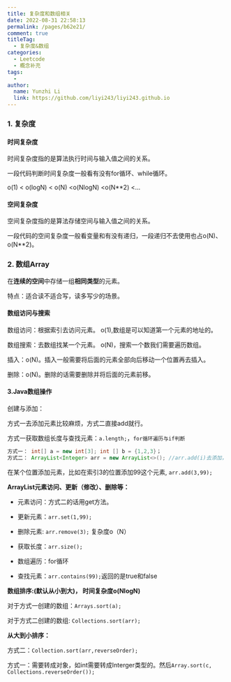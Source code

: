 ```yaml
---
title: 复杂度和数组相关
date: 2022-08-31 22:58:13
permalink: /pages/b62e21/
comment: true
titleTag: 
  - 复杂度&数组
categories:
  - Leetcode
  - 概念补充
tags:
  - 
author: 
  name: Yunzhi Li
  link: https://github.com/liyi243/liyi243.github.io
---
```

### 1. 复杂度

#### 时间复杂度

时间复杂度指的是算法执行时间与输入值之间的关系。

一段代码判断时间复杂度一般看有没有for循环、while循环。

o(1) < o(logN) < o(N) <o(NlogN) <o(N**2) <...

#### 空间复杂度

空间复杂度指的是算法存储空间与输入值之间的关系。

一段代码的空间复杂度一般看变量和有没有递归，一段递归不去使用也占o(N)、o(N**2)。

### 2. 数组Array

在**连续的空间**中存储一组**相同类型**的元素。

特点：适合读不适合写，读多写少的场景。

#### 数组访问与搜索

数组访问：根据索引去访问元素。 o(1),数组是可以知道第一个元素的地址的。

数组搜索：去数组找某一个元素。 o(N)，搜索一个数我们需要遍历数组。

插入：o(N)。插入一般需要将后面的元素全部向后移动一个位置再去插入。

删除：o(N)。删除的话需要删除并将后面的元素前移。

#### 3.Java数组操作

创建与添加：

方式一去添加元素比较麻烦，方式二直接add就行。

方式一获取数组长度与查找元素：```a.length;```，```for循环遍历与if判断```

```java
方式一： int[] a = new int[3]; int [] b = {1,2,3}；
方式二： ArrayList<Integer> arr = new ArrayList<>(); //arr.add(i)去添加，不需要你知道里面有几个元素和什么元素
```

在某个位置添加元素，比如在索引3的位置添加99这个元素,	```arr.add(3,99);```

**ArrayList元素访问、更新（修改）、删除等：**

- 元素访问：方式二的话用get方法。

- 更新元素：```arr.set(1,99);```

- 删除元素: ```arr.remove(3);``` 复杂度o（N）

- 获取长度：```arr.size();```

- 数组遍历：for循环

- 查找元素：```arr.contains(99);```返回的是true和false

**数组排序:(默认从小到大)， 时间复杂度o(NlogN)**

对于方式一创建的数组：```Arrays.sort(a);```

对于方式二创建的数组: ```Collections.sort(arr);```

**从大到小排序：**

方式二：```Collection.sort(arr,reverseOrder);```

方式一：需要转成对象，如int需要转成Interger类型的。然后```Array.sort(c, Collections.reverseOrder());```



